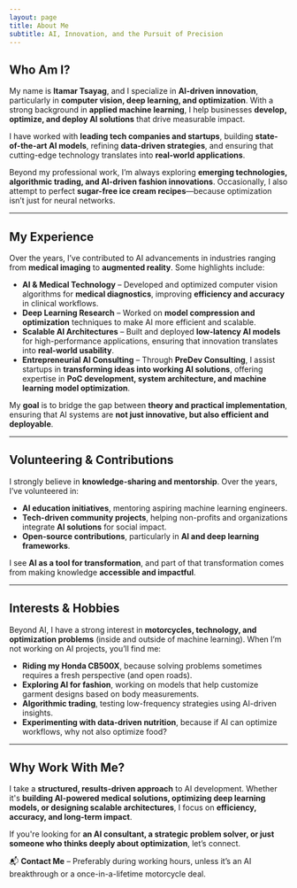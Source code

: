 ```yaml
---
layout: page
title: About Me
subtitle: AI, Innovation, and the Pursuit of Precision
---
```


## Who Am I?  

My name is **Itamar Tsayag**, and I specialize in **AI-driven innovation**, particularly in **computer vision, deep learning, and optimization**. With a strong background in **applied machine learning**, I help businesses **develop, optimize, and deploy AI solutions** that drive measurable impact.  

I have worked with **leading tech companies and startups**, building **state-of-the-art AI models**, refining **data-driven strategies**, and ensuring that cutting-edge technology translates into **real-world applications**.  

Beyond my professional work, I’m always exploring **emerging technologies, algorithmic trading, and AI-driven fashion innovations**. Occasionally, I also attempt to perfect **sugar-free ice cream recipes**—because optimization isn’t just for neural networks.  

---

## My Experience  

Over the years, I’ve contributed to AI advancements in industries ranging from **medical imaging** to **augmented reality**. Some highlights include:  

- **AI & Medical Technology** – Developed and optimized computer vision algorithms for **medical diagnostics**, improving **efficiency and accuracy** in clinical workflows.  
- **Deep Learning Research** – Worked on **model compression and optimization** techniques to make AI more efficient and scalable.  
- **Scalable AI Architectures** – Built and deployed **low-latency AI models** for high-performance applications, ensuring that innovation translates into **real-world usability**.  
- **Entrepreneurial AI Consulting** – Through **PreDev Consulting**, I assist startups in **transforming ideas into working AI solutions**, offering expertise in **PoC development, system architecture, and machine learning model optimization**.  

My **goal** is to bridge the gap between **theory and practical implementation**, ensuring that AI systems are **not just innovative, but also efficient and deployable**.  

---

## Volunteering & Contributions  

I strongly believe in **knowledge-sharing and mentorship**. Over the years, I’ve volunteered in:  

- **AI education initiatives**, mentoring aspiring machine learning engineers.  
- **Tech-driven community projects**, helping non-profits and organizations integrate **AI solutions** for social impact.  
- **Open-source contributions**, particularly in **AI and deep learning frameworks**.  

I see **AI as a tool for transformation**, and part of that transformation comes from making knowledge **accessible and impactful**.  

---

## Interests & Hobbies  

Beyond AI, I have a strong interest in **motorcycles, technology, and optimization problems** (inside and outside of machine learning). When I’m not working on AI projects, you’ll find me:  

- **Riding my Honda CB500X**, because solving problems sometimes requires a fresh perspective (and open roads).  
- **Exploring AI for fashion**, working on models that help customize garment designs based on body measurements.  
- **Algorithmic trading**, testing low-frequency strategies using AI-driven insights.  
- **Experimenting with data-driven nutrition**, because if AI can optimize workflows, why not also optimize food?  

---

## Why Work With Me?  

I take a **structured, results-driven approach** to AI development. Whether it's **building AI-powered medical solutions, optimizing deep learning models, or designing scalable architectures**, I focus on **efficiency, accuracy, and long-term impact**.  

If you're looking for **an AI consultant, a strategic problem solver, or just someone who thinks deeply about optimization**, let’s connect.  

📬 **Contact Me** – Preferably during working hours, unless it’s an AI breakthrough or a once-in-a-lifetime motorcycle deal.  